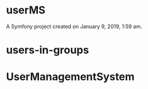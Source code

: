 userMS
======

A Symfony project created on January 9, 2019, 1:59 am.
# users-in-groups
# UserManagementSystem
